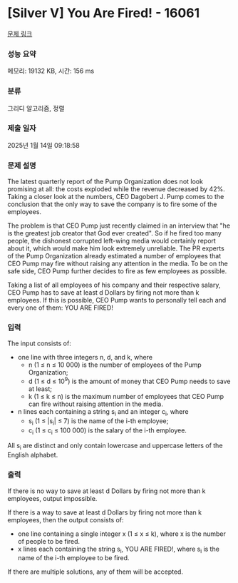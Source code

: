 # [Silver V] You Are Fired! - 16061 

[문제 링크](https://www.acmicpc.net/problem/16061) 

### 성능 요약

메모리: 19132 KB, 시간: 156 ms

### 분류

그리디 알고리즘, 정렬

### 제출 일자

2025년 1월 14일 09:18:58

### 문제 설명

<p>The latest quarterly report of the Pump Organization does not look promising at all: the costs exploded while the revenue decreased by 42%. Taking a closer look at the numbers, CEO Dagobert J. Pump comes to the conclusion that the only way to save the company is to fire some of the employees.</p>

<p>The problem is that CEO Pump just recently claimed in an interview that "he is the greatest job creator that God ever created". So if he fired too many people, the dishonest corrupted left-wing media would certainly report about it, which would make him look extremely unreliable. The PR experts of the Pump Organization already estimated a number of employees that CEO Pump may fire without raising any attention in the media. To be on the safe side, CEO Pump further decides to fire as few employees as possible.</p>

<p>Taking a list of all employees of his company and their respective salary, CEO Pump has to save at least d Dollars by firing not more than k employees. If this is possible, CEO Pump wants to personally tell each and every one of them: YOU ARE FIRED!</p>

### 입력 

 <p>The input consists of:</p>

<ul>
	<li>one line with three integers n, d, and k, where
	<ul>
		<li>n (1 ≤ n ≤ 10 000) is the number of employees of the Pump Organization;</li>
		<li>d (1 ≤ d ≤ 10<sup>9</sup>) is the amount of money that CEO Pump needs to save at least;</li>
		<li>k (1 ≤ k ≤ n) is the maximum number of employees that CEO Pump can fire without raising attention in the media.</li>
	</ul>
	</li>
	<li>n lines each containing a string s<sub>i</sub> and an integer c<sub>i</sub>, where
	<ul>
		<li>s<sub>i</sub> (1 ≤ |s<sub>i</sub>| ≤ 7) is the name of the i-th employee;</li>
		<li>c<sub>i</sub> (1 ≤ c<sub>i</sub> ≤ 100 000) is the salary of the i-th employee.</li>
	</ul>
	</li>
</ul>

<p>All s<sub>i</sub> are distinct and only contain lowercase and uppercase letters of the English alphabet.</p>

### 출력 

 <p>If there is no way to save at least d Dollars by firing not more than k employees, output impossible.</p>

<p>If there is a way to save at least d Dollars by firing not more than k employees, then the output consists of:</p>

<ul>
	<li>one line containing a single integer x (1 ≤ x ≤ k), where x is the number of people to be fired.</li>
	<li>x lines each containing the string s<sub>i</sub>, YOU ARE FIRED!, where s<sub>i</sub> is the name of the i-th employee to be fired.</li>
</ul>

<p>If there are multiple solutions, any of them will be accepted.</p>

